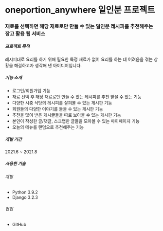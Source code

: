 # oneportion_anywhere 일인분 프로젝트
### 재료를 선택하면 해당 재료로만 만들 수 있는 일인분 레시피를 추천해주는 장고 활용 웹 서비스

##### 프로젝트 목적
레시피대로 요리를 하기 위해 필요한 특정 재료가 없어 요리를 하는 데 어려움을 겪는 상황을 해결하고자 생각해 낸 아이디어입니다.

##### 기능 소개
* 로그인/회원가입 기능
* 재료 선택 후 해당 재료로만 만들 수 있는 레시피를 추천 받을 수 있는 기능
* 다양한 시중 식당의 레시피를 살펴볼 수 있는 게시판 기능
* 회원들의 다양한 이야기를 들을 수 있는 게시판 기능
* 추천을 많이 받은 게시글들을 따로 보아볼 수 있는 게시판 기능
* 본인이 작성한 글/댓글, 스크랩한 글들을 모아볼 수 있는 마이페이지 기능
* 오늘의 메뉴를 랜덤으로 추천해주는 기능

##### 개발 기간
2021.6 ~ 2021.8

##### 사용한 기술
###### 개발 
* Python 3.9.2
* Django 3.2.3
###### 협업
* GitHub



